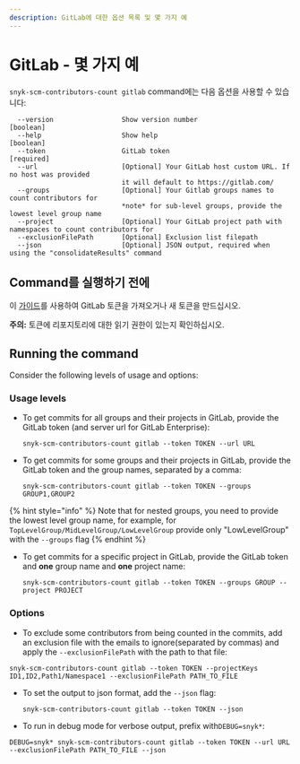 ```yaml
---
description: GitLab에 대한 옵션 목록 및 몇 가지 예
---
```


# GitLab - 몇 가지 예

`snyk-scm-contributors-count gitlab` command에는 다음 옵션을 사용할 수 있습니다:

```
  --version                 Show version number                        [boolean]
  --help                    Show help                                  [boolean]
  --token                   GitLab token                               [required]
  --url                     [Optional] Your GitLab host custom URL. If no host was provided
                            it will default to https://gitlab.com/
  --groups                  [Optional] Your Gitlab groups names to count contributors for 
                            *note* for sub-level groups, provide the lowest level group name                                             
  --project                 [Optional] Your GitLab project path with namespaces to count contributors for
  --exclusionFilePath       [Optional] Exclusion list filepath
  --json                    [Optional] JSON output, required when using the "consolidateResults" command
```

## **Command를 실행하기 전에**

이 [가이드](https://docs.gitlab.com/ee/user/profile/personal\_access\_tokens.html)를 사용하여 GitLab 토큰을 가져오거나 새 토큰을 만드십시오.

**주의:** 토큰에 리포지토리에 대한 읽기 권한이 있는지 확인하십시오.

## Running the command

Consider the following levels of usage and options:

### Usage levels

*   To get commits for all groups and their projects in GitLab, provide the GitLab token (and server url for GitLab Enterprise):

    ```
    snyk-scm-contributors-count gitlab --token TOKEN --url URL
    ```
*   To get commits for some groups and their projects in GitLab, provide the GitLab token and the group names, separated by a comma:

    ```
    snyk-scm-contributors-count gitlab --token TOKEN --groups GROUP1,GROUP2
    ```

{% hint style="info" %}
Note that for nested groups, you need to provide the lowest level group name, for example, for `TopLevelGroup/MidLevelGroup/LowLevelGroup` provide only "LowLevelGroup" with the `--groups` flag
{% endhint %}

*   To get commits for a specific project in GitLab, provide the GitLab token and **one** group name and **one** project name:

    ```
    snyk-scm-contributors-count gitlab --token TOKEN --groups GROUP --project PROJECT
    ```

### Options

* To exclude some contributors from being counted in the commits, add an exclusion file with the emails to ignore(separated by commas) and apply the `--exclusionFilePath` with the path to that file:

```
snyk-scm-contributors-count gitlab --token TOKEN --projectKeys ID1,ID2,Path1/Namespace1 --exclusionFilePath PATH_TO_FILE
```

*   To set the output to json format, add the `--json` flag:

    ```
    snyk-scm-contributors-count gitlab --token TOKEN --json
    ```
* To run in debug mode for verbose output, prefix with`DEBUG=snyk*`:

```
DEBUG=snyk* snyk-scm-contributors-count gitlab --token TOKEN --url URL --exclusionFilePath PATH_TO_FILE --json
```

